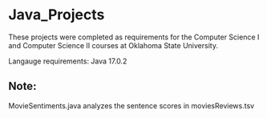 # Java_Projects
These projects were completed as requirements for the Computer Science I and Computer Science II courses at Oklahoma State University.

Langauge requirements:
Java 17.0.2

## Note:
MovieSentiments.java analyzes the sentence scores in moviesReviews.tsv
